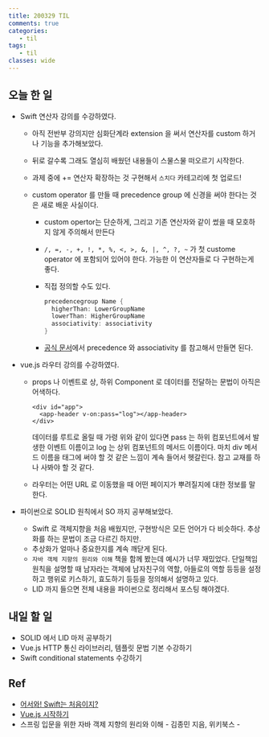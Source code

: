 ```yaml
---
title: 200329 TIL
comments: true
categories:
   - til
tags:
   - til
classes: wide
---
```

## 오늘 한 일
- Swift 연산자 강의를 수강하였다.

  - 아직 전반부 강의지만 심화단계라 extension 을 써서 연산자를 custom 하거나 기능을 추가해보았다.
  - 뒤로 갈수록 그래도 열심히 배웠던 내용들이 스물스물 떠오르기 시작한다.
  - 과제 중에 += 연산자 확장하는 것 구현해서 `스치다` 카테고리에 첫 업로드!
  - custom operator 를 만들 때 precedence group 에 신경을 써야 한다는 것은 새로 배운 사실이다.
    
    - custom opertor는 단순하게, 그리고 기존 연산자와 같이 썼을 때 모호하지 않게 주의해서 만든다
    - `/, =, -, +, !, *, %, <, >, &, |, ^, ?, ~` 가 첫 custome operator 에 포함되어 있어야 한다. 가능한 이 연산자들로 다 구현하는게 좋다.
    - 직접 정의할 수도 있다.
    
      ```swift
      precedencegroup Name {
        higherThan: LowerGroupName
        lowerThan: HigherGroupName
        associativity: associativity
      }
      ```
    
    - [공식 문서](https://developer.apple.com/documentation/swift/swift_standard_library/operator_declarations)에서 precedence 와 associativity 를 참고해서 만들면 된다.
- vue.js 라우터 강의를 수강하였다.

  - props 나 이벤트로 상, 하위 Component 로 데이터를 전달하는 문법이 아직은 어색하다. 

    ```vue
    <div id="app">
      <app-header v-on:pass="log"></app-header>
    </div>
    ```

    데이터를 루트로 올릴 때 가령 위와 같이 있다면 pass 는 하위 컴포넌트에서 발생한 이벤트 이름이고 log 는 상위 컴포넌트의 메서드 이름이다. 마치 div 메서드 이름을 태그에 써야 할 것 같은 느낌이 계속 들어서 헷갈린다. 참고 교재를 하나 사봐야 할 것 같다.
  - 라우터는 어떤 URL 로 이동했을 때 어떤 페이지가 뿌려질지에 대한 정보를 말한다.
- 파이썬으로 SOLID 원칙에서 SO 까지 공부해보았다.

  -  Swift 로 객체지향을 처음 배웠지만, 구현방식은 모든 언어가 다 비슷하다. 추상화를 하는 문법이 조금 다르긴 하지만.
  - 추상화가 얼마나 중요한지를 계속 깨닫게 된다.
  - `자바 객체 지향의 원리와 이해` 책을 함께 봤는데 예시가 너무 재밌었다. 단일책임 원칙을 설명할 때 남자라는 객체에 남자친구의 역할, 아들로의 역할 등등을 설정하고 행위로 키스하기, 효도하기 등등을 정의해서 설명하고 있다. 
  - LID 까지 들으면 전체 내용을 파이썬으로 정리해서 포스팅 해야겠다.

## 내일 할 일
- SOLID 에서 LID 마저 공부하기
- Vue.js HTTP 통신 라이브러리, 템플릿 문법 기본 수강하기
- Swift conditional statements 수강하기

## Ref
- [어서와! Swift는 처음이지?](https://programmers.co.kr/learn/courses/9873)
- [Vue.js 시작하기](https://www.inflearn.com/course/Age-of-Vuejs/)
- 스프링 입문을 위한 자바 객제 지향의 원리와 이해 - 김종민 지음, 위키북스 -